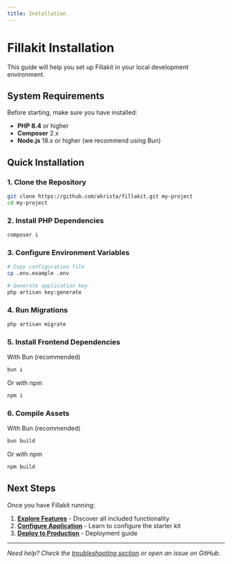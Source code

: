 ```yaml
---
title: Installation
---
```


# Fillakit Installation

This guide will help you set up Fillakit in your local development environment.

## System Requirements

Before starting, make sure you have installed:

- **PHP 8.4** or higher
- **Composer** 2.x
- **Node.js** 18.x or higher (we recommend using Bun)

## Quick Installation

### 1. Clone the Repository

```bash
git clone https://github.com/akrista/fillakit.git my-project
cd my-project
```

### 2. Install PHP Dependencies

```bash
composer i
```

### 3. Configure Environment Variables

```bash
# Copy configuration file
cp .env.example .env

# Generate application key
php artisan key:generate
```

### 4. Run Migrations

```bash
php artisan migrate
```

### 5. Install Frontend Dependencies

With Bun (recommended)

```bash
bun i
```

Or with npm

```bash
npm i
```

### 6. Compile Assets

With Bun (recommended)

```bash
bun build
```

Or with npm

```bash
npm build
```

## Next Steps

Once you have Fillakit running:

1. **[Explore Features](./03-features)** - Discover all included functionality
2. **[Configure Application](./04-configuration)** - Learn to configure the starter kit
3. **[Deploy to Production](./05-deployment)** - Deployment guide

---

*Need help? Check the [troubleshooting section](#troubleshooting) or open an issue on GitHub.*
